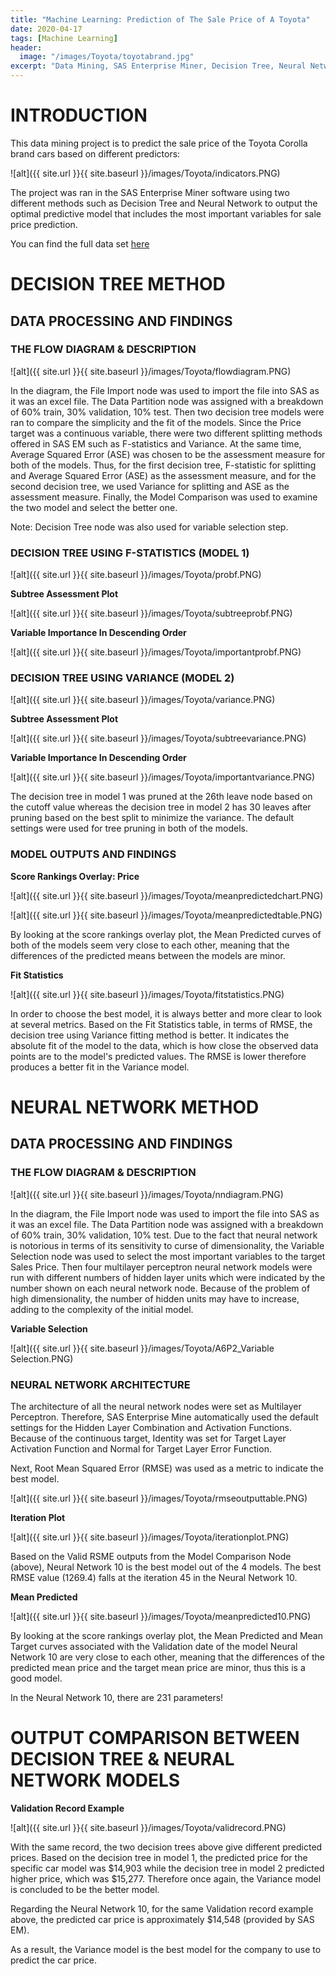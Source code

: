 ```yaml
---
title: "Machine Learning: Prediction of The Sale Price of A Toyota"
date: 2020-04-17
tags: [Machine Learning]
header:
  image: "/images/Toyota/toyotabrand.jpg"
excerpt: "Data Mining, SAS Enterprise Miner, Decision Tree, Neural Network, Toyota"
---
```


# INTRODUCTION

This data mining project is to predict the sale price of the Toyota Corolla brand cars based on different predictors:

![alt]({{ site.url }}{{ site.baseurl }}/images/Toyota/indicators.PNG)

The project was ran in the SAS Enterprise Miner software using two different methods such as Decision Tree and Neural Network to output the optimal predictive model that includes the most important variables for sale price prediction.

You can find the full data set [here](https://github.com/AnhCao-96/Toyota)

# DECISION TREE METHOD

## DATA PROCESSING AND FINDINGS

### THE FLOW DIAGRAM & DESCRIPTION

![alt]({{ site.url }}{{ site.baseurl }}/images/Toyota/flowdiagram.PNG)

In the diagram, the File Import node was used to import the file into SAS as it was an excel file. The Data Partition node was assigned with a breakdown of 60% train, 30% validation, 10% test. Then two decision tree models were ran to compare the simplicity and the fit of the models. Since the Price target was a continuous variable, there were two different splitting methods offered in SAS EM such as F-statistics and Variance. At the same time, Average Squared Error (ASE) was chosen to be the assessment measure for both of the models. Thus, for the first decision tree, F-statistic for splitting and Average Squared Error (ASE) as the assessment measure, and for the second decision tree, we used Variance for splitting and ASE as the assessment measure. Finally, the Model Comparison was used to examine the two model and select the better one.

Note: Decision Tree node was also used for variable selection step.

### DECISION TREE USING F-STATISTICS (MODEL 1)

![alt]({{ site.url }}{{ site.baseurl }}/images/Toyota/probf.PNG)

**Subtree Assessment Plot**

![alt]({{ site.url }}{{ site.baseurl }}/images/Toyota/subtreeprobf.PNG)

**Variable Importance In Descending Order**

![alt]({{ site.url }}{{ site.baseurl }}/images/Toyota/importantprobf.PNG)

### DECISION TREE USING VARIANCE (MODEL 2)

![alt]({{ site.url }}{{ site.baseurl }}/images/Toyota/variance.PNG)

**Subtree Assessment Plot**

![alt]({{ site.url }}{{ site.baseurl }}/images/Toyota/subtreevariance.PNG)

**Variable Importance In Descending Order**

![alt]({{ site.url }}{{ site.baseurl }}/images/Toyota/importantvariance.PNG)

The decision tree in model 1 was pruned at the 26th leave node based on the cutoff value whereas the decision tree in model 2 has 30 leaves after pruning based on the best split to minimize the variance. The default settings were used for tree pruning in both of the models.

### MODEL OUTPUTS AND FINDINGS

**Score Rankings Overlay: Price**

![alt]({{ site.url }}{{ site.baseurl }}/images/Toyota/meanpredictedchart.PNG)

![alt]({{ site.url }}{{ site.baseurl }}/images/Toyota/meanpredictedtable.PNG)

By looking at the score rankings overlay plot, the Mean Predicted curves of both of the models seem very close to each other, meaning that the differences of the predicted means between the models are minor.

**Fit Statistics**

![alt]({{ site.url }}{{ site.baseurl }}/images/Toyota/fitstatistics.PNG)

In order to choose the best model, it is always better and more clear to look at several metrics. Based on the Fit Statistics table, in terms of RMSE, the decision tree using Variance fitting method is better. It indicates the absolute fit of the model to the data, which is how close the observed data points are to the model's predicted values. The RMSE is lower therefore produces a better fit in the Variance model.

# NEURAL NETWORK METHOD

## DATA PROCESSING AND FINDINGS

### THE FLOW DIAGRAM & DESCRIPTION

![alt]({{ site.url }}{{ site.baseurl }}/images/Toyota/nndiagram.PNG)

In the diagram, the File Import node was used to import the file into SAS as it was an excel file. The Data Partition node was assigned with a breakdown of 60% train, 30% validation, 10% test. Due to the fact that neural network is notorious in terms of its sensitivity to curse of dimensionality, the Variable Selection node was used to select the most important variables to the target Sales Price. Then four multilayer perceptron neural network models were run with different numbers of hidden layer units which were indicated by the number shown on each neural network node. Because of the problem of high dimensionality, the number of hidden units may have to increase, adding to the complexity of the initial model.

**Variable Selection**

![alt]({{ site.url }}{{ site.baseurl }}/images/Toyota/A6P2_Variable Selection.PNG)

### NEURAL NETWORK ARCHITECTURE

The architecture of all the neural network nodes were set as Multilayer Perceptron. Therefore, SAS Enterprise Mine automatically used the default settings for the Hidden Layer Combination and Activation Functions. Because of the continuous target, Identity was set for Target Layer Activation Function and Normal for Target Layer Error Function.

Next, Root Mean Squared Error (RMSE) was used as a metric to indicate the best model.

![alt]({{ site.url }}{{ site.baseurl }}/images/Toyota/rmseoutputtable.PNG)

**Iteration Plot**

![alt]({{ site.url }}{{ site.baseurl }}/images/Toyota/iterationplot.PNG)

Based on the Valid RSME outputs from the Model Comparison Node (above), Neural Network 10 is the best model out of the 4 models. The best RMSE value (1269.4) falls at the iteration 45 in the Neural Network 10.

**Mean Predicted**

![alt]({{ site.url }}{{ site.baseurl }}/images/Toyota/meanpredicted10.PNG)

By looking at the score rankings overlay plot, the Mean Predicted and Mean Target curves associated with the Validation date of the model Neural Network 10 are very close to each other, meaning that the differences of the predicted mean price and the target mean price are minor, thus this is a good model.

In the Neural Network 10, there are 231 parameters!

# OUTPUT COMPARISON BETWEEN DECISION TREE & NEURAL NETWORK MODELS

**Validation Record Example**

![alt]({{ site.url }}{{ site.baseurl }}/images/Toyota/validrecord.PNG)

With the same record, the two decision trees above give different predicted prices. Based on the decision tree in model 1, the predicted price for the specific car model was $14,903 while the decision tree in model 2 predicted higher price, which was $15,277. Therefore once again, the Variance model is concluded to be the better model.

Regarding the Neural Network 10, for the same Validation record example above, the predicted car price is approximately $14,548 (provided by SAS EM).

As a result, the Variance model is the best model for the company to use to predict the car price.
